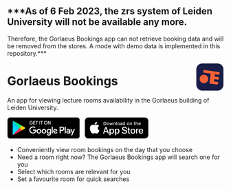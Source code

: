 ## ***As of 6 Feb 2023, the zrs system of Leiden University will not be available any more.
Therefore, the Gorlaeus Bookings app can not retrieve booking data and will be removed from the
stores. A mode with demo data is implemented in this repository.***

<img align="right" src="resources/app-icon.png" alt="Gorlaeus Bookings" height="65"/>

# Gorlaeus Bookings

An app for viewing lecture rooms availability in the Gorlaeus building of Leiden University.

[<img src="resources/google-play-badge.png" alt="Get it on Google Play" height="50"/>](https://play.google.com/store/apps/details?id=nl.floragr.gorlaeus_bookings)
&nbsp;
[<img src="resources/appstore-badge.png" alt="Download on the App Store" height="50"/>](https://apps.apple.com/app/gorlaeus-bookings/id6443661753)

- Conveniently view room bookings on the day that you choose
- Need a room right now? The Gorlaeus Bookings app will search one for you
- Select which rooms are relevant for you
- Set a favourite room for quick searches

